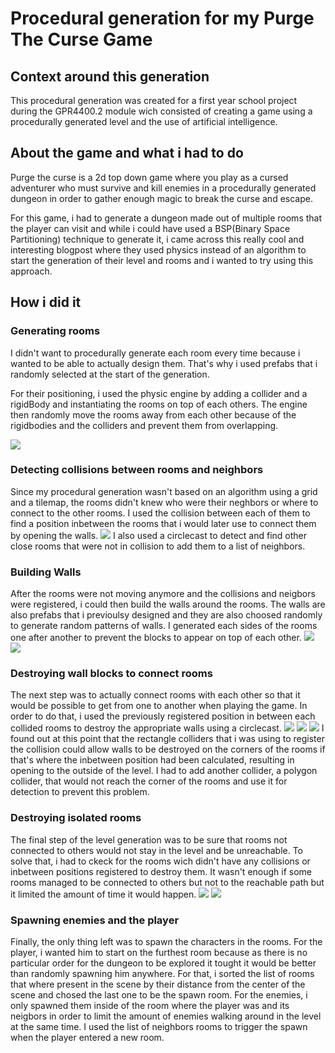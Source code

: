 # Procedural generation for my Purge The Curse Game

## Context around this generation
This procedural generation was created for a  first year school project during the GPR4400.2 module wich consisted of creating a game using a procedurally generated level and the use of artificial intelligence.

## About the game and what i had to do
Purge the curse is a 2d top down game where you play as a cursed adventurer who must survive and kill enemies in a procedurally generated dungeon in order to gather enough magic to break the curse and escape.

For this game, i had to generate a dungeon made out of multiple rooms that the player can visit and while i could have used a BSP(Binary Space Partitioning) technique to generate it, i came across this really cool and interesting blogpost where they used physics instead of an algorithm to start the generation of their level and rooms and i wanted to try using this approach.

## How i did it
### Generating rooms
I didn't want to procedurally generate each room every time because i wanted to be able to actually design them. That's why i used prefabs that i randomly selected at the start of the generation.

For their positioning, i used the physic engine by adding a collider and a rigidBody and instantiating the rooms on top of each others. The engine then randomly move the rooms away from each other because of the rigidbodies and the colliders and prevent them from overlapping.

![](https://marvinschrd.github.io/Images/with2SpawnPositions2.gif)

### Detecting collisions between rooms and neighbors
Since my procedural generation wasn't based on an algorithm using a grid and a tilemap, the rooms didn't knew who were their neghbors or where to connect to the other rooms. I used the collision between each of them to find a position inbetween the rooms that i would later use to connect them by opening the walls.
![](https://marvinschrd.github.io/Images/checkpositioncode.png)
I also used a circlecast to detect and find other close rooms that were not in collision to add them to a list of neighbors.

### Building Walls
After the rooms were not moving anymore and the collisions and neigbors were registered, i could then build the walls around the rooms.
The walls are also prefabs that i previoulsy designed and they are also choosed randomly to generate random patterns of walls.
I generated each sides of the rooms one after another to prevent the blocks to appear on top of each other.
![](https://marvinschrd.github.io/Images/Generation%20with%20walls%20and%20colission%20detection.gif)
![](https://marvinschrd.github.io/Images/Generation%20with%20walls3.gif)
### Destroying wall blocks to connect rooms
The next step was to actually connect rooms with each other so that it would be possible to get from one to another when playing the game. In order to do that, i used the previously registered position in between each collided rooms to destroy the appropriate walls using a circlecast.
![](https://marvinschrd.github.io/Images/wallopeningfunction.png)
![](https://marvinschrd.github.io/Images/Generation%20with%20walls%20and%20detection%20and%20walls%20opening%20(better%20quality).gif)
![](https://marvinschrd.github.io/Images/close%20up%20wall%20opening(better%20quality)%200.png)
I found out at this point that the rectangle colliders that i was using to register the collision could allow walls to be destroyed on the corners of the rooms if that's where the inbetween position had been calculated, resulting in opening to the outside of the level. I had to add another collider, a polygon collider, that would not reach the corner of the rooms and use it for detection to prevent this problem.

### Destroying isolated rooms
The final step of the level generation was to be sure that rooms not connected to others would not stay in the level and be unreachable. To solve that, i had to ckeck for the rooms wich didn't have any collisions or inbetween positions registered to destroy them. It wasn't enough if some rooms managed to be connected to others but not to the reachable path but it limited the amount of time it would happen.
![](https://marvinschrd.github.io/Images/rooms%20with%20no%20connections%20drawing.png)
![](https://marvinschrd.github.io/Images/rooms%20with%20no%20connections%20deleted.gif)
### Spawning enemies and the player
Finally, the only thing left was to spawn the characters in the rooms. For the player, i wanted him to start on the furthest room because as there is no particular order for the dungeon to be explored it tought it would be better than randomly spawning him anywhere.
For that, i sorted the list of rooms that where present in the scene by their distance from the center of the scene and chosed the last one to be the spawn room. For the enemies, i only spawned them inside of the room where the player was and its neigbors in order to limit the amount of enemies walking around in the level at the same time. I used the list of neighbors rooms to trigger the spawn when the player entered a new room.


